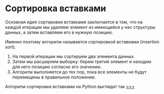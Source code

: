 # Сортировка вставками

Основная идея сортировки вставками заключается в том, что на каждой итерации мы удаляем элемент из имеющейся у нас структуры данных, а затем вставляем его в нужную позицию. 

Именно поэтому алгоритм называется сортировкой вставками (insertion sort).

1. На первой итерации мы сортируем два элемента данных.
2. Затем мы расширяем выборку: берем третий элемент и находим для него позицию согласно его значению. 
3. Алгоритм выполняется до тех пор, пока все элементы не будут перемещены в правильное положение.

Алгоритм сортировки вставками на Python выглядит так [>>>]()